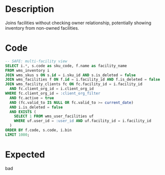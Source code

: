 # Description

Joins facilities without checking owner relationship, potentially showing inventory from non-owned facilities.

# Code

```sql
-- SAFE: multi-facility view
SELECT i.*, s.code as sku_code, f.name as facility_name
FROM wms_inventory i
JOIN wms_skus s ON s.id = i.sku_id AND s.is_deleted = false
JOIN wms_facilities f ON f.id = i.facility_id AND f.is_deleted = false
JOIN wms_facility_clients fc ON fc.facility_id = i.facility_id 
  AND fc.client_org_id = i.client_org_id
WHERE fc.client_org_id = :client_org_filter
  AND fc.active = true
  AND (fc.valid_to IS NULL OR fc.valid_to >= current_date)
  AND i.is_deleted = false
  AND EXISTS (
    SELECT 1 FROM wms_user_facilities uf
    WHERE uf.user_id = :user_id AND uf.facility_id = i.facility_id
  )
ORDER BY f.code, s.code, i.bin
LIMIT 1000;
```

# Expected

bad